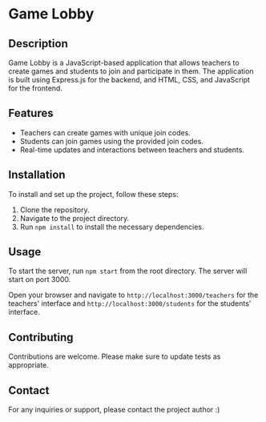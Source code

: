 # Game Lobby

## Description
Game Lobby is a JavaScript-based application that allows teachers to create games and students to join and participate in them. The application is built using Express.js for the backend, and HTML, CSS, and JavaScript for the frontend.

## Features
- Teachers can create games with unique join codes.
- Students can join games using the provided join codes.
- Real-time updates and interactions between teachers and students.

## Installation
To install and set up the project, follow these steps:

1. Clone the repository.
2. Navigate to the project directory.
3. Run `npm install` to install the necessary dependencies.

## Usage
To start the server, run `npm start` from the root directory. The server will start on port 3000.

Open your browser and navigate to `http://localhost:3000/teachers` for the teachers' interface and `http://localhost:3000/students` for the students' interface.

## Contributing
Contributions are welcome. Please make sure to update tests as appropriate.

## Contact
For any inquiries or support, please contact the project author :)